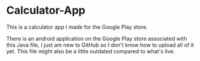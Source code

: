 # Calculator-App
This is a calculator app I made for the Google Play store.

There is an android application on the Google Play store associated with this Java file, I just am new to GitHub so I don't know how to upload all of it yet. This file might also be a little outdated compared to what's live.

